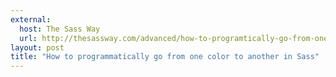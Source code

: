 ```yaml
---
external: 
  host: The Sass Way
  url: http://thesassway.com/advanced/how-to-programtically-go-from-one-color-to-another-in-sass
layout: post
title: "How to programmatically go from one color to another in Sass"
---
```

